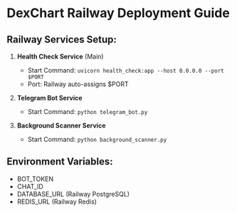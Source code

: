 # DexChart Railway Deployment Guide

## Railway Services Setup:

1. **Health Check Service** (Main)
   - Start Command: `uvicorn health_check:app --host 0.0.0.0 --port $PORT`
   - Port: Railway auto-assigns $PORT

2. **Telegram Bot Service**  
   - Start Command: `python telegram_bot.py`

3. **Background Scanner Service**
   - Start Command: `python background_scanner.py`

## Environment Variables:
- BOT_TOKEN
- CHAT_ID  
- DATABASE_URL (Railway PostgreSQL)
- REDIS_URL (Railway Redis)
